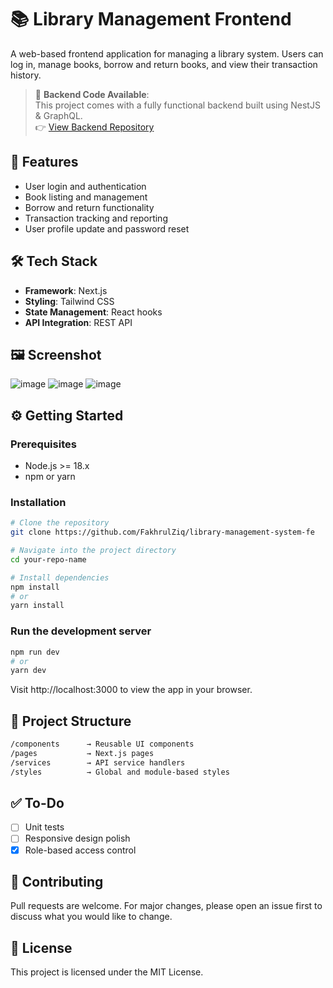 # 📚 Library Management Frontend

A web-based frontend application for managing a library system. Users can log in, manage books, borrow and return books, and view their transaction history.

> 🔗 **Backend Code Available**:  
> This project comes with a fully functional backend built using NestJS & GraphQL.  
> 👉 [View Backend Repository](https://github.com/FakhrulZiq/library-management-system-be)


## 🚀 Features

- User login and authentication
- Book listing and management
- Borrow and return functionality
- Transaction tracking and reporting
- User profile update and password reset

## 🛠️ Tech Stack

- **Framework**: Next.js
- **Styling**: Tailwind CSS
- **State Management**: React hooks
- **API Integration**: REST API

## 🖼️ Screenshot

![image](https://github.com/user-attachments/assets/a4234d3a-db4b-4238-a4ae-b43ff13db3d2)
![image](https://github.com/user-attachments/assets/90206c23-e683-4388-8f5e-93420431ecd1)
![image](https://github.com/user-attachments/assets/fe4264f7-b4c7-4148-98c7-47773ebc8d2c)




## ⚙️ Getting Started

### Prerequisites

- Node.js >= 18.x
- npm or yarn

### Installation

```bash
# Clone the repository
git clone https://github.com/FakhrulZiq/library-management-system-fe

# Navigate into the project directory
cd your-repo-name

# Install dependencies
npm install
# or
yarn install
```

### Run the development server
```bash
npm run dev
# or
yarn dev
```
Visit http://localhost:3000 to view the app in your browser.

## 📂 Project Structure
```bash
/components      → Reusable UI components  
/pages           → Next.js pages  
/services        → API service handlers  
/styles          → Global and module-based styles
```

## ✅ To-Do
- [ ] Unit tests  
- [ ] Responsive design polish  
- [x] Role-based access control  

## 🤝 Contributing
Pull requests are welcome. For major changes, please open an issue first to discuss what you would like to change.

## 📄 License
This project is licensed under the MIT License.
